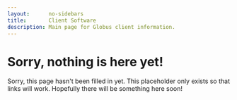 ```yaml
---
layout:      no-sidebars
title:       Client Software
description: Main page for Globus client information.
---
```


# Sorry, nothing is here yet!

Sorry, this page hasn't been filled in yet.  This placeholder only exists so
that links will work.  Hopefully there will be something here soon!
